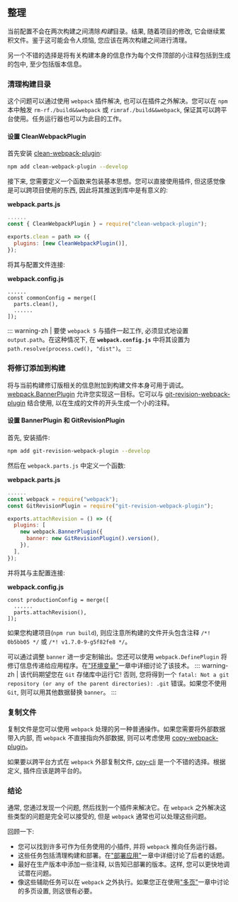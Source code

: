 ## 整理
当前配置不会在两次构建之间清除*构建*目录。结果, 随着项目的修改, 它会继续累积文件。鉴于这可能会令人烦恼, 您应该在两次构建之间进行清理。

另一个不错的选择是将有关构建本身的信息作为每个文件顶部的小注释包括到生成的包中, 至少包括版本信息。

### 清理构建目录
这个问题可以通过使用 `webpack` 插件解决, 也可以在插件之外解决。您可以在 `npm` 本中触发 `rm-rf./build&&webpack` 或 `rimraf./build&&webpack`, 保证其可以跨平台使用。任务运行器也可以为此目的工作。

#### 设置 CleanWebpackPlugin
首先安装 [clean-webpack-plugin](https://www.npmjs.com/package/clean-webpack-plugin):
```bash
npm add clean-webpack-plugin --develop
```

接下来, 您需要定义一个函数来包装基本思想。您可以直接使用插件, 但这感觉像是可以跨项目使用的东西, 因此将其推送到库中是有意义的:

**webpack.parts.js**
```js
......
const { CleanWebpackPlugin } = require("clean-webpack-plugin");

exports.clean = path => ({
  plugins: [new CleanWebpackPlugin()],
});
```

将其与配置文件连接:

**webpack.config.js**
```js{3}
......
const commonConfig = merge([
  parts.clean(),
  ......
]);
```
::: warning-zh | 
要使 `webpack 5` 与插件一起工作, 必须显式地设置 `output.path`。在这种情况下, 在 **`webpack.config.js`** 中将其设置为 `path.resolve(process.cwd(), "dist")`。
:::

### 将修订添加到构建
将与当前构建修订版相关的信息附加到构建文件本身可用于调试。[webpack.BannerPlugin](https://webpack.js.org/plugins/banner-plugin/) 允许您实现这一目标。它可以与 [git-revision-webpack-plugin](https://www.npmjs.com/package/git-revision-webpack-plugin) 结合使用, 以在生成的文件的开头生成一个小的注释。

#### 设置 BannerPlugin 和 GitRevisionPlugin
首先, 安装插件:
```bash
npm add git-revision-webpack-plugin --develop
```
然后在 `webpack.parts.js` 中定义一个函数:

**webpack.parts.js**
```js
......
const webpack = require("webpack");
const GitRevisionPlugin = require("git-revision-webpack-plugin");

exports.attachRevision = () => ({
  plugins: [
    new webpack.BannerPlugin({
      banner: new GitRevisionPlugin().version(),
    }),
  ],
});
```

并将其与主配置连接:

**webpack.config.js**
```js{3}
const productionConfig = merge([
  ......
  parts.attachRevision(),
]);
```

如果您构建项目(`npm run build`), 则应注意所构建的文件开头包含注释 `/*! 0b5bb05 */` 或 `/*! v1.7.0-9-g5f82fe8 */`。

可以通过调整 `banner` 进一步定制输出。您还可以使用 `webpack.DefinePlugin` 将修订信息传递给应用程序。在["环境变量"]()一章中详细讨论了该技术。
::: warning-zh | 
该代码期望您在 `Git` 存储库中运行它! 否则, 您将得到一个 `fatal: Not a git repository (or any of the parent directories): .git` 错误。如果您不使用 `Git`, 则可以用其他数据替换 `banner`。
:::

### 复制文件
复制文件是您可以使用 `webpack` 处理的另一种普通操作。如果您需要将外部数据带入内部, 而 `webpack` 不直接指向外部数据, 则可以考虑使用 [copy-webpack-plugin](https://www.npmjs.com/package/copy-webpack-plugin)。

如果要以跨平台方式在 `webpack` 外部复制文件, [cpy-cli](https://www.npmjs.com/package/cpy-cli) 是一个不错的选择。根据定义, 插件应该是跨平台的。

### 结论
通常, 您通过发现一个问题, 然后找到一个插件来解决它。在 `webpack` 之外解决这些类型的问题是完全可以接受的, 但是 `webpack` 通常也可以处理这些问题。

回顾一下:
- 您可以找到许多可作为任务使用的小插件, 并将 `webpack` 推向任务运行器。
- 这些任务包括清理构建和部署。在["部署应用"]()一章中详细讨论了后者的话题。
- 最好在生产版本中添加一些注释, 以告知已部署的版本。这样, 您可以更快地调试潜在问题。
- 像这些辅助任务可以在 `webpack` 之外执行。如果您正在使用["多页"]()一章中讨论的多页设置, 则这很有必要。